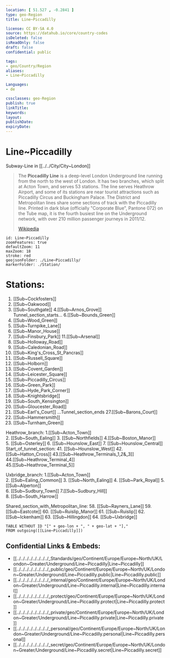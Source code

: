 ```yaml
---
location: [ 51.527 , -0.2841 ] 
type: geo-Region
title: Line~Piccadilly

license: CC BY-SA 4.0
source: https://datahub.io/core/country-codes
isDeleted: false
isReadOnly: false
draft: false
confidential: public

tags:
- geo/Country/Region
aliases:
- Line~Piccadilly

Languages:
- de

cssclasses: geo-Region
publish: true
linkTitle: 
keywords: 
layout: 
publishDate: 
expiryDate: 
---
```


# Line~Piccadilly

Subway-Line in [[../../City/City~London]] 

> The **Piccadilly Line** is a deep-level London Underground line running from the north to the west of London. It has two branches, which split at Acton Town, and serves 53 stations. The line serves Heathrow Airport, and some of its stations are near tourist attractions such as Piccadilly Circus and Buckingham Palace. The District and Metropolitan lines share some sections of track with the Piccadilly line. Printed in dark blue (officially "Corporate Blue", Pantone 072) on the Tube map, it is the fourth busiest line on the Underground network, with over 210 million passenger journeys in 2011/12.
>
> [Wikipedia](https://en.wikipedia.org/wiki/Piccadilly%20line)


```leaflet
id: Line~Piccadilly
zoomFeatures: true 
defaultZoom: 11 
maxZoom: 18
stroke: red
geojsonFolder: ./Line~Piccadilly/
markerFolder: ./Station/
```


# Stations: 

1.	[[Sub~Cockfosters]] 
2.	[[Sub~Oakwood]] 
3.	[[Sub~Southgate]] 
4.[[Sub~Arnos_Grove]]  
Tunnel_section_starts...
6.[[Sub~Bounds_Green]]  
7.	[[Sub~Wood_Green]] 
8.	[[Sub~Turnpike_Lane]] 
9.	[[Sub~Manor_House]] 
10.	[[Sub~Finsbury_Park]] 
11.[[Sub~Arsenal]]  
12.	[[Sub~Holloway_Road]] 
13.	[[Sub~Caledonian_Road]] 
14.	[[Sub~King's_Cross_St_Pancras]] 
15.	[[Sub~Russell_Square]] 
16.	[[Sub~Holborn]] 
17.	[[Sub~Covent_Garden]] 
18.	[[Sub~Leicester_Square]] 
19.	[[Sub~Piccadilly_Circus]] 
20.	[[Sub~Green_Park]] 
21.	[[Sub~Hyde_Park_Corner]] 
22.	[[Sub~Knightsbridge]] 
23.	[[Sub~South_Kensington]] 
24.	[[Sub~Gloucester_Road]] 
25.	[[Sub~Earl's_Court]] 
...Tunnel_section_ends
27.[[Sub~Barons_Court]]  
28.	[[Sub~Hammersmith]] 
29.	[[Sub~Turnham_Green]] 

Heathrow_branch:
1.[[Sub~Acton_Town]]  
2.	[[Sub~South_Ealing]] 
3.	[[Sub~Northfields]] 
4.[[Sub~Boston_Manor]]  
5.	[[Sub~Osterley]] 
6.	[[Sub~Hounslow_East]] 
7.	[[Sub~Hounslow_Central]] 
Start_of_tunnel_section: 
41.	[[Sub~Hounslow_West]] 
42.	[[Sub~Hatton_Cross]] 
43.[[Sub~Heathrow_Terminals_1,_2_&_3]]  
44.[[Sub~Heathrow_Terminal_4]]  
45.[[Sub~Heathrow_Terminal_5]]   

Uxbridge_branch:
1.[[Sub~Acton_Town]]  
2.	[[Sub~Ealing_Common]] 
3.	[[Sub~North_Ealing]] 
4.	[[Sub~Park_Royal]] 
5.[[Sub~Alperton]]  
6.	[[Sub~Sudbury_Town]] 
7.[[Sub~Sudbury_Hill]]  
8.	[[Sub~South_Harrow]] 

Shared_section_with_Metropolitan_line:
58.	[[Sub~Rayners_Lane]] 
59.	[[Sub~Eastcote]] 
60.	[[Sub~Ruislip_Manor]] 
61.	[[Sub~Ruislip]] 
62.	[[Sub~Ickenham]] 
63.	[[Sub~Hillingdon]] 
64.	[[Sub~Uxbridge]] 


```dataview
TABLE WITHOUT ID "[" + geo-lon + ", " + geo-lat + "],"
FROM outgoing([[Line~Piccadilly]])
```



## Confidential Links & Embeds: 
- [[../../../../../../../../_Standards/geo/Continent/Europe/Europe~North/UK/London~Greater/Underground/Line~Piccadilly|Line~Piccadilly]] 
- [[../../../../../../../../_public/geo/Continent/Europe/Europe~North/UK/London~Greater/Underground/Line~Piccadilly.public|Line~Piccadilly.public]] 
- [[../../../../../../../../_internal/geo/Continent/Europe/Europe~North/UK/London~Greater/Underground/Line~Piccadilly.internal|Line~Piccadilly.internal]] 
- [[../../../../../../../../_protect/geo/Continent/Europe/Europe~North/UK/London~Greater/Underground/Line~Piccadilly.protect|Line~Piccadilly.protect]] 
- [[../../../../../../../../_private/geo/Continent/Europe/Europe~North/UK/London~Greater/Underground/Line~Piccadilly.private|Line~Piccadilly.private]] 
- [[../../../../../../../../_personal/geo/Continent/Europe/Europe~North/UK/London~Greater/Underground/Line~Piccadilly.personal|Line~Piccadilly.personal]] 
- [[../../../../../../../../_secret/geo/Continent/Europe/Europe~North/UK/London~Greater/Underground/Line~Piccadilly.secret|Line~Piccadilly.secret]] 
